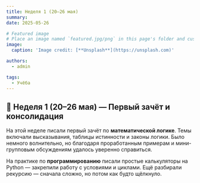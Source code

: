 ```yaml
---
title: Неделя 1 (20–26 мая)
summary: 
date: 2025-05-26

# Featured image
# Place an image named `featured.jpg/png` in this page's folder and customize its options here.
image:
  caption: 'Image credit: [**Unsplash**](https://unsplash.com)'

authors:
  - admin

tags:
  - Учёба
---
```


## 📅 Неделя 1 (20–26 мая) — Первый зачёт и консолидация

На этой неделе писали первый зачёт по **математической логике**. Темы включали высказывания, таблицы истинности и законы логики. Было немного волнительно, но благодаря проработанным примерам и мини-групповым обсуждениям удалось уверенно справиться.  

На практике по **программированию** писали простые калькуляторы на Python — закрепили работу с условиями и циклами. Ещё разбирали рекурсию — сначала сложно, но потом как будто щёлкнуло.


